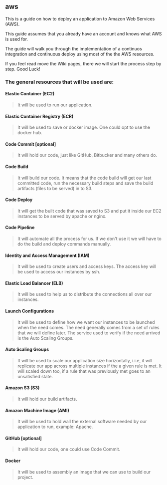 ## aws
This is a guide on how to deploy an application to Amazon Web Services (AWS).

This guide assumes that you already have an account and knows what AWS is used for.

The guide will walk you through the implementation of a continuos integration and continuous deploy using most of the the AWS resources.

If you feel read move the Wiki pages, there we will start the process step by step. Good Luck!

### The general resources that will be used are:

#### Elastic Container (EC2)
> It will be used to run our application.

#### Elastic Container Registry (ECR)
> It will be used to save or docker image. One could opt to use the docker hub.

#### Code Commit [optional]
> It will hold our code, just like GitHub, Bitbucker and many others do.

#### Code Build
> It will build our code. It means that the code build will get our last committed code, run the necessary build steps and save the build artifacts (files to be served) in to S3.

#### Code Deploy
> It will get the built code that was saved to S3 and put it inside our EC2 instances to be served by apache or nginx.

#### Code Pipeline
> It will automate all the process for us. If we don't use it we will have to do the build and deploy commands manually.

#### Identity and Access Management (IAM)
> It will be used to create users and access keys. The access key will be used to access our instances by ssh.

#### Elastic Load Balancer (ELB)
> It will be used to help us to distribute the connections all over our instances.

#### Launch Configurations
> It will be used to define how we want our instances to be launched when the need comes. The need generally comes from a set of rules that we will define later. The service used to verify if the need arrived is the Auto Scaling Groups.

#### Auto Scaling Groups
> It will be used to scale our application size horizontally, i.i.e, it will replicate our app across multiple instances if the a given rule is met. It will scaled down too, if a rule that was previously met goes to an unsatisfied state.

#### Amazon S3 (S3)
> It will hold our build artifacts.

#### Amazon Machine Image (AMI)
> It will be used to hold wall the external software needed by our application to run, example: Apache.

#### GitHub [optional]
> It will hold our code, one could use Code Commit.

#### Docker
> It will be used to assembly an image that we can use to build our project.
